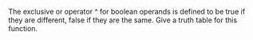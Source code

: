 The exclusive or operator ^ for boolean operands is defined to be true if they are different, false if they are the same. Give a truth table for this function.
